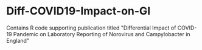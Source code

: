 # Diff-COVID19-Impact-on-GI
Contains R code supporting publication titled "Differential Impact of COVID-19 Pandemic on Laboratory Reporting of Norovirus and Campylobacter in England"
